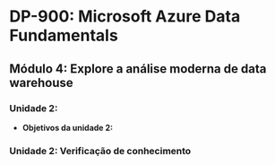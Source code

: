 # DP-900: Microsoft Azure Data Fundamentals

## Módulo 4: Explore a análise moderna de data warehouse
  
### Unidade 2: 
- **Objetivos da unidade 2:**
  
### Unidade 2: Verificação de conhecimento

